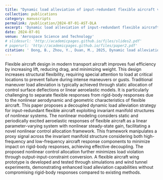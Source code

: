 ```yaml
---
title: "Dynamic load alleviation of input-redundant flexible aircraft via nonlinear control allocation over invariant manifold"
collection: publications
category: manuscripts
permalink: /publication/2024-07-01-AST-DLA
excerpt: 'Dynamic load alleviation of input-redundant flexible aircraft via nonlinear control allocation over invariant manifold'
date: 2024-07-01
venue: 'Aerospace Science and Technology'
# slidesurl: 'http://academicpages.github.io/files/slides2.pdf'
# paperurl: 'http://academicpages.github.io/files/paper2.pdf'
citation: ' Dong, B., Zhou, Y., Duan, M., 2025, Dynamic load alleviation of input-redundant flexible aircraft via nonlinear control allocation over invariant manifold, Aerospace Science and Technology, 162, pp.110199.'
---
```


Flexible aircraft design in modern transport aircraft improves fuel efficiency by increasing lift, reducing drag, and minimizing weight. This design increases structural flexibility, requiring special attention to load at critical locations to prevent failure during intense maneuvers or gusts. Traditional maneuver load alleviation is typically achieved through static allocation of control surface deflections or linear aeroelastic models. It is particularly challenging to separate flexible responses from rigid-body responses due to the nonlinear aerodynamic and geometric characteristics of flexible aircraft. This paper proposes a decoupled dynamic load alleviation strategy for input-redundant flexible aircraft exploiting invariant manifold structures of nonlinear systems. The nonlinear modeling considers static and periodically excited aeroelastic responses of flexible aircraft as a linear parameter-varying system with nonlinear steady-state gain, facilitating a novel nonlinear control allocation framework. This framework manipulates a proxy signal across the invariant manifold structure considering both high-frequency and low-frequency aircraft response components to minimize impact on rigid-body responses, achieving effective decoupling. The proposed nonlinear control allocation further minimizes load violation through output-input-constraint conversion. A flexible aircraft wing prototype is developed and tested through simulations and wind tunnel experiments, demonstrating enhanced load alleviation capabilities without compromising rigid-body responses compared to existing methods.
